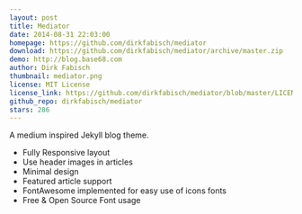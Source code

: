 ```yaml
---
layout: post
title: Mediator
date: 2014-08-31 22:03:00
homepage: https://github.com/dirkfabisch/mediator
download: https://github.com/dirkfabisch/mediator/archive/master.zip
demo: http://blog.base68.com
author: Dirk Fabisch
thumbnail: mediator.png
license: MIT License
license_link: https://github.com/dirkfabisch/mediator/blob/master/LICENCE
github_repo: dirkfabisch/mediator
stars: 286
---
```


A medium inspired Jekyll blog theme.

* Fully Responsive layout
* Use header images in articles
* Minimal design
* Featured article support
* FontAwesome implemented for easy use of icons fonts
* Free & Open Source Font usage
